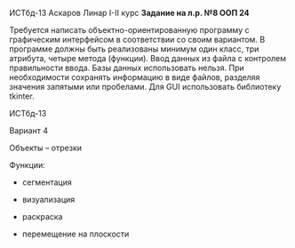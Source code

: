 ИСТбд-13 Аскаров Линар I-II курс
**Задание на л.р. №8 ООП 24**

Требуется написать объектно-ориентированную программу с графическим интерфейсом в соответствии со своим вариантом. 
В программе должны быть реализованы минимум один класс, три атрибута, четыре метода (функции). 
Ввод данных из файла с контролем правильности ввода. 
Базы данных использовать нельзя. При необходимости сохранять информацию в виде файлов, разделяя значения запятыми или пробелами. 
Для GUI использовать библиотеку tkinter.

ИСТбд-13

Вариант 4

Объекты – отрезки

Функции:	

* сегментация

* визуализация

* раскраска

* перемещение на плоскости
